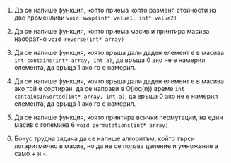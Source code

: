 1. Да се напише функция, която приема която разменя стойности на две променливи `void swap(int* value1, int* value2)`

2. Да се напише функция, която приема масив и принтира масива наобратно `void reverse(int* array)`

3. Да се напише функция, която връща дали даден елемент е в масива `int contains(int* array, int a)`, да връща 0 ако не е намерил елемента, да връща 1 ако го е намерил.

4. Да се напише функция, която връща дали даден елемент е в масива ако той е сортиран, да се направи в O(log(n)) време `int containsInSorted(int* array, int a)`, да връща 0 ако не е намерил елемента, да връща 1 ако го е намерил.

5. Да се напише функция, която принтира всички пермутации, на един масив с големина 6 `void permutations(int* array)`

6. Бонус трудна задача да се напише алгоритъм, който търси логаритмично в масив, но да не се ползва деление и умножение а само + и -.
